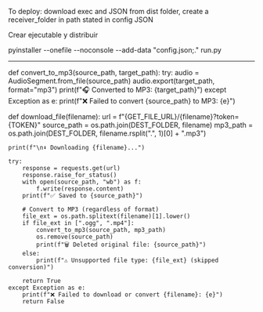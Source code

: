 To deploy: download exec and JSON from dist folder, create a receiver_folder in path stated in config JSON

Crear ejecutable y distribuir

pyinstaller --onefile --noconsole --add-data "config.json;." run.py



-----------------------------------------------
def convert_to_mp3(source_path, target_path):
    try:
        audio = AudioSegment.from_file(source_path)
        audio.export(target_path, format="mp3")
        print(f"🎧 Converted to MP3: {target_path}")
    except Exception as e:
        print(f"❌ Failed to convert {source_path} to MP3: {e}")


def download_file(filename):
    url = f"{GET_FILE_URL}/{filename}?token={TOKEN}"
    source_path = os.path.join(DEST_FOLDER, filename)
    mp3_path = os.path.join(DEST_FOLDER, filename.rsplit(".", 1)[0] + ".mp3")

    print(f"\n⬇ Downloading {filename}...")

    try:
        response = requests.get(url)
        response.raise_for_status()
        with open(source_path, "wb") as f:
            f.write(response.content)
        print(f"✅ Saved to {source_path}")

        # Convert to MP3 (regardless of format)
        file_ext = os.path.splitext(filename)[1].lower()
        if file_ext in [".ogg", ".mp4"]:
            convert_to_mp3(source_path, mp3_path)
            os.remove(source_path)
            print(f"🗑️ Deleted original file: {source_path}")
        else:
            print(f"⚠️ Unsupported file type: {file_ext} (skipped conversion)")

        return True
    except Exception as e:
        print(f"❌ Failed to download or convert {filename}: {e}")
        return False
        
